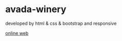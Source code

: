 # avada-winery
developed by html &amp; css &amp; bootstrap and responsive

<a href="https://aliyari1060.github.io/avada-winery/">online web</a>
